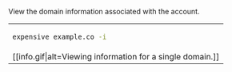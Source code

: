 View the domain information associated with the account.

<table>
<tr/>
<tr><td>

```sh
expensive example.co -i
```
</td></tr>
<tr><td>
  [[info.gif|alt=Viewing information for a single domain.]]
</td></tr>
</table>